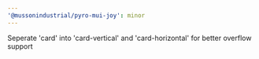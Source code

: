 ```yaml
---
'@mussonindustrial/pyro-mui-joy': minor
---
```


Seperate 'card' into 'card-vertical' and 'card-horizontal' for better overflow support
